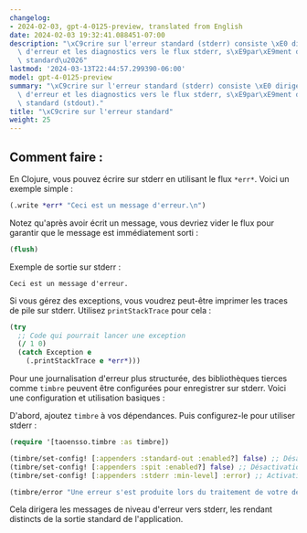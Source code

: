 ```yaml
---
changelog:
- 2024-02-03, gpt-4-0125-preview, translated from English
date: 2024-02-03 19:32:41.088451-07:00
description: "\xC9crire sur l'erreur standard (stderr) consiste \xE0 diriger les messages\
  \ d'erreur et les diagnostics vers le flux stderr, s\xE9par\xE9ment de la sortie\
  \ standard\u2026"
lastmod: '2024-03-13T22:44:57.299390-06:00'
model: gpt-4-0125-preview
summary: "\xC9crire sur l'erreur standard (stderr) consiste \xE0 diriger les messages\
  \ d'erreur et les diagnostics vers le flux stderr, s\xE9par\xE9ment de la sortie\
  \ standard (stdout)."
title: "\xC9crire sur l'erreur standard"
weight: 25
---
```


## Comment faire :
En Clojure, vous pouvez écrire sur stderr en utilisant le flux `*err*`. Voici un exemple simple :

```clojure
(.write *err* "Ceci est un message d'erreur.\n")
```

Notez qu'après avoir écrit un message, vous devriez vider le flux pour garantir que le message est immédiatement sorti :

```clojure
(flush)
```

Exemple de sortie sur stderr :
```
Ceci est un message d'erreur.
```

Si vous gérez des exceptions, vous voudrez peut-être imprimer les traces de pile sur stderr. Utilisez `printStackTrace` pour cela :

```clojure
(try
  ;; Code qui pourrait lancer une exception
  (/ 1 0)
  (catch Exception e
    (.printStackTrace e *err*)))
```

Pour une journalisation d'erreur plus structurée, des bibliothèques tierces comme `timbre` peuvent être configurées pour enregistrer sur stderr. Voici une configuration et utilisation basiques :

D'abord, ajoutez `timbre` à vos dépendances. Puis configurez-le pour utiliser stderr :

```clojure
(require '[taoensso.timbre :as timbre])

(timbre/set-config! [:appenders :standard-out :enabled?] false) ;; Désactivation de la journalisation stdout
(timbre/set-config! [:appenders :spit :enabled?] false) ;; Désactivation de la journalisation sur fichier
(timbre/set-config! [:appenders :stderr :min-level] :error) ;; Activation de stderr pour les erreurs

(timbre/error "Une erreur s'est produite lors du traitement de votre demande.")
```

Cela dirigera les messages de niveau d'erreur vers stderr, les rendant distincts de la sortie standard de l'application.
